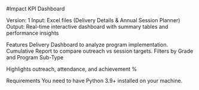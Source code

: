 #Impact KPI Dashboard

Version: 1
Input: Excel files (Delivery Details & Annual Session Planner)
Output: Real-time interactive dashboard with summary tables and performance insights

Features
Delivery Dashboard to analyze program implementation. Cumulative Report to compare outreach vs session targets. Filters by Grade and Program Sub-Type

Highlights outreach, attendance, and achievement %

Requirements
You need to have Python 3.9+ installed on your machine.

